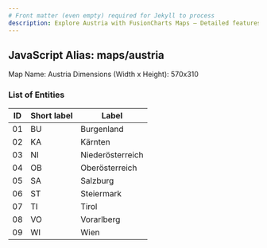 ```yaml
---
# Front matter (even empty) required for Jekyll to process
description: Explore Austria with FusionCharts Maps – Detailed features for seamless integration. Try now & enhance your data visualization today! 
---
```


## JavaScript Alias: maps/austria

Map Name: Austria
Dimensions (Width x Height): 570x310

### List of Entities

| ID  | Short label | Label            |
| --- | ----------- | ---------------- |
| 01  | BU          | Burgenland       |
| 02  | KA          | Kärnten          |
| 03  | NI          | Niederösterreich |
| 04  | OB          | Oberösterreich   |
| 05  | SA          | Salzburg         |
| 06  | ST          | Steiermark       |
| 07  | TI          | Tirol            |
| 08  | VO          | Vorarlberg       |
| 09  | WI          | Wien             |
